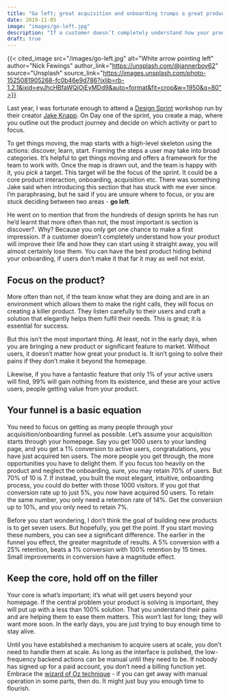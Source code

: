 ```yaml
---
title: "Go left; great acquisition and onboarding trumps a great product"
date: 2019-11-05
image: "images/go-left.jpg"
description: "If a customer doesn’t completely understand how your product will improve their life and how they can start using it straight away, you will almost certainly lose them. You can have the best product hiding behind your onboarding, if users don’t make it that far it may as well not exist."
draft: true
---
```


{{< cited_image src="/images/go-left.jpg" alt="White arrow pointing left" author="Nick Fewings" author_link="https://unsplash.com/@jannerboy62" source="Unsplash" source_link="https://images.unsplash.com/photo-1525081905268-fc0b46e9d786?ixlib=rb-1.2.1&ixid=eyJhcHBfaWQiOjEyMDd9&auto=format&fit=crop&w=1950&q=80">}}

Last year, I was fortunate enough to attend a [Design Sprint](https://www.thesprintbook.com/) workshop run by their creator [Jake Knapp](https://jakeknapp.com/). On Day one of the sprint, you create a map, where you outline out the product journey and decide on which activity or part to focus.

To get things moving, the map starts with a high-level skeleton using the actions: discover, learn, start. Framing the steps a user may take into broad categories. It’s helpful to get things moving and offers a framework for the team to work with. Once the map is drawn out, and the team is happy with it, you pick a target. This target will be the focus of the sprint. It could be a core product interaction, onboarding, acquisition etc. There was something Jake said when introducing this section that has stuck with me ever since. I’m paraphrasing, but he said if you are unsure where to focus, or you are stuck deciding between two areas - **go left**.

He went on to mention that from the hundreds of design sprints he has run he’d learnt that more often than not, the most important is section is discover?. Why? Because you only get one chance to make a first impression. If a customer doesn’t completely understand how your product will improve their life and how they can start using it straight away, you will almost certainly lose them. You can have the best product hiding behind your onboarding, if users don’t make it that far it may as well not exist.

## Focus on the product?

More often than not, if the team know what they are doing and are in an environment which allows them to make the right calls, they will focus on creating a killer product. They listen carefully to their users and craft a solution that elegantly helps them fulfil their needs. This is great; it is essential for success.

But this isn’t the most important thing. At least, not in the early days, when you are bringing a new product or significant feature to market. Without users, it doesn’t matter how great your product is. It isn’t going to solve their pains if they don’t make it beyond the homepage.

Likewise, if you have a fantastic feature that only 1% of your active users will find, 99% will gain nothing from its existence, and these are your active users, people getting value from your product.

## Your funnel is a basic equation

You need to focus on getting as many people through your acquisition/onboarding funnel as possible. Let’s assume your acquisition starts through your homepage. Say you get 1000 users to your landing page, and you get a 1% conversion to active users, congratulations, you have just acquired ten users. The more people you get through, the more opportunities you have to delight them. If you focus too heavily on the product and neglect the onboarding, sure, you may retain 70% of users. But 70% of 10 is 7. If instead, you built the most elegant, intuitive, onboarding process, you could do better with those 1000 visitors. If you got that conversion rate up to just 5%, you now have acquired 50 users. To retain the same number, you only need a retention rate of 14%. Get the conversion up to 10%, and you only need to retain 7%.

Before you start wondering, I don’t think the goal of building new products is to get seven users. But hopefully, you get the point. If you start moving these numbers, you can see a significant difference. The earlier in the funnel you effect, the greater magnitude of results. A 5% conversion with a 25% retention, beats a 1% conversion with 100% retention by 15 times. Small improvements in conversion have a magnitude effect.

## Keep the core, hold off on the filler

Your core is what’s important; it’s what will get users beyond your homepage. If the central problem your product is solving is important, they will put up with a less than 100% solution. That you understand their pains and are helping them to ease them matters. This won’t last for long; they will want more soon. In the early days, you are just trying to buy enough time to stay alive.

Until you have established a mechanism to acquire users at scale, you don’t need to handle them at scale. As long as the interface is polished, the low-frequency backend actions can be manual until they need to be. If nobody has signed up for a paid account, you don’t need a billing function yet. Embrace the [wizard of Oz technique](https://en.wikipedia.org/wiki/Wizard_of_Oz_experiment) - if you can get away with manual operation in some parts, then do. It might just buy you enough time to flourish.
